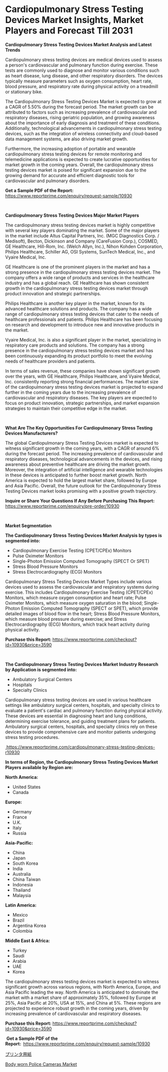 <p><h1>Cardiopulmonary Stress Testing Devices Market Insights, Market Players and Forecast Till 2031</h1></p><p><strong>Cardiopulmonary Stress Testing Devices Market Analysis and Latest Trends</strong></p>
<p><p>Cardiopulmonary stress testing devices are medical devices used to assess a person's cardiovascular and pulmonary function during exercise. These tests are commonly used to diagnose and monitor various conditions such as heart disease, lung disease, and other respiratory disorders. The devices typically measure parameters such as oxygen consumption, heart rate, blood pressure, and respiratory rate during physical activity on a treadmill or stationary bike.</p><p>The Cardiopulmonary Stress Testing Devices Market is expected to grow at a CAGR of 5.50% during the forecast period. The market growth can be attributed to factors such as increasing prevalence of cardiovascular and respiratory diseases, rising geriatric population, and growing awareness about the importance of early diagnosis and treatment of these conditions. Additionally, technological advancements in cardiopulmonary stress testing devices, such as the integration of wireless connectivity and cloud-based data management systems, are also driving market growth.</p><p>Furthermore, the increasing adoption of portable and wearable cardiopulmonary stress testing devices for remote monitoring and telemedicine applications is expected to create lucrative opportunities for market growth in the coming years. Overall, the cardiopulmonary stress testing devices market is poised for significant expansion due to the growing demand for accurate and efficient diagnostic tools for cardiovascular and pulmonary disorders.</p></p>
<p><strong>Get a Sample PDF of the Report:&nbsp;</strong> <a href="https://www.reportprime.com/enquiry/request-sample/10930">https://www.reportprime.com/enquiry/request-sample/10930</a></p>
<p>&nbsp;</p>
<p><strong>Cardiopulmonary Stress Testing Devices Major Market Players</strong></p>
<p><p>The cardiopulmonary stress testing devices market is highly competitive with several key players dominating the market. Some of the major players in the market include Altus Capital Partners, Inc. (MGC Diagnostics Corp. / Medisoft), Becton, Dickinson and Company (CareFusion Corp.), COSMED, GE Healthcare, Hill-Rom, Inc. (Welch Allyn, Inc.), Nihon Kohden Corporation, Philips Healthcare, Schiller AG, OSI Systems, SunTech Medical, Inc., and Vyaire Medical, Inc.</p><p>GE Healthcare is one of the prominent players in the market and has a strong presence in the cardiopulmonary stress testing devices market. The company offers a wide range of products and services in the healthcare industry and has a global reach. GE Healthcare has shown consistent growth in the cardiopulmonary stress testing devices market through product innovation and strategic partnerships.</p><p>Philips Healthcare is another key player in the market, known for its advanced healthcare solutions and products. The company has a wide range of cardiopulmonary stress testing devices that cater to the needs of healthcare professionals and patients. Philips Healthcare has been focusing on research and development to introduce new and innovative products in the market.</p><p>Vyaire Medical, Inc. is also a significant player in the market, specializing in respiratory care products and solutions. The company has a strong presence in the cardiopulmonary stress testing devices market and has been continuously expanding its product portfolio to meet the evolving needs of healthcare providers and patients.</p><p>In terms of sales revenue, these companies have shown significant growth over the years, with GE Healthcare, Philips Healthcare, and Vyaire Medical, Inc. consistently reporting strong financial performances. The market size of the cardiopulmonary stress testing devices market is projected to expand further in the coming years due to the increasing prevalence of cardiovascular and respiratory diseases. The key players are expected to focus on product innovation, strategic partnerships, and market expansion strategies to maintain their competitive edge in the market.</p></p>
<p>&nbsp;</p>
<p><strong>What Are The Key Opportunities For Cardiopulmonary Stress Testing Devices Manufacturers?</strong></p>
<p><p>The global Cardiopulmonary Stress Testing Devices market is expected to witness significant growth in the coming years, with a CAGR of around 6% during the forecast period. The increasing prevalence of cardiovascular and respiratory diseases, technological advancements in the devices, and rising awareness about preventive healthcare are driving the market growth. Moreover, the integration of artificial intelligence and wearable technologies in these devices is anticipated to further boost market growth. North America is expected to hold the largest market share, followed by Europe and Asia Pacific. Overall, the future outlook for the Cardiopulmonary Stress Testing Devices market looks promising with a positive growth trajectory.</p></p>
<p><strong>Inquire or Share Your Questions If Any Before Purchasing This Report:</strong> <a href="https://www.reportprime.com/enquiry/pre-order/10930">https://www.reportprime.com/enquiry/pre-order/10930</a></p>
<p>&nbsp;</p>
<p><strong>Market Segmentation</strong></p>
<p><strong>The Cardiopulmonary Stress Testing Devices Market Analysis by types is segmented into:</strong></p>
<p><ul><li>Cardiopulmonary Exercise Testing (CPET/CPEx) Monitors</li><li>Pulse Oximeter Monitors</li><li>Single-Photon Emission Computed Tomography (SPECT Or SPET)</li><li>Stress Blood Pressure Monitors</li><li>Stress Electrocardiography (ECG) Monitors</li></ul></p>
<p><p>Cardiopulmonary Stress Testing Devices Market Types include various devices used to assess the cardiovascular and respiratory systems during exercise. This includes Cardiopulmonary Exercise Testing (CPET/CPEx) Monitors, which measure oxygen consumption and heart rate; Pulse Oximeter Monitors, which measure oxygen saturation in the blood; Single-Photon Emission Computed Tomography (SPECT or SPET), which provide detailed images of blood flow in the heart; Stress Blood Pressure Monitors, which measure blood pressure during exercise; and Stress Electrocardiography (ECG) Monitors, which track heart activity during physical activity.</p></p>
<p><strong>Purchase this Report:&nbsp;</strong><a href="https://www.reportprime.com/checkout?id=10930&price=3590">https://www.reportprime.com/checkout?id=10930&price=3590</a></p>
<p>&nbsp;</p>
<p><strong>The Cardiopulmonary Stress Testing Devices Market Industry Research by Application is segmented into:</strong></p>
<p><ul><li>Ambulatory Surgical Centers</li><li>Hospitals</li><li>Specialty Clinics</li></ul></p>
<p><p>Cardiopulmonary stress testing devices are used in various healthcare settings like ambulatory surgical centers, hospitals, and specialty clinics to evaluate a patient's cardiac and pulmonary function during physical activity. These devices are essential in diagnosing heart and lung conditions, determining exercise tolerance, and guiding treatment plans for patients. Ambulatory surgical centers, hospitals, and specialty clinics rely on these devices to provide comprehensive care and monitor patients undergoing stress testing procedures.</p></p>
<p><a href="https://www.reportprime.com/cardiopulmonary-stress-testing-devices-r10930">&nbsp;https://www.reportprime.com/cardiopulmonary-stress-testing-devices-r10930</a></p>
<p><strong>In terms of Region, the Cardiopulmonary Stress Testing Devices Market Players available by Region are:</strong></p>
<p>
    <p> <strong> North America: </strong>
        <ul>
            <li>United States</li>
            <li>Canada</li>
        </ul>
        </p> 
    <p> <strong> Europe: </strong>
        <ul>
            <li>Germany</li>
            <li>France</li>
            <li>U.K.</li>
            <li>Italy</li>
            <li>Russia</li>
        </ul>
        </p> 
    <p> <strong> Asia-Pacific: </strong>
        <ul>
            <li>China</li>
            <li>Japan</li>
            <li>South Korea</li>
            <li>India</li>
            <li>Australia</li>
            <li>China Taiwan</li>
            <li>Indonesia</li>
            <li>Thailand</li>
            <li>Malaysia</li>
        </ul>
        </p> 
    <p> <strong> Latin America: </strong>
        <ul>
            <li>Mexico</li>
            <li>Brazil</li>
            <li>Argentina Korea</li>
            <li>Colombia</li>
        </ul>
        </p> 
    <p> <strong> Middle East & Africa: </strong>
        <ul>
            <li>Turkey</li>
            <li>Saudi</li>
            <li>Arabia</li>
            <li>UAE</li>
            <li>Korea</li>
        </ul>
    </p>
    </p>
<p><p>The cardiopulmonary stress testing devices market is expected to witness significant growth across various regions, with North America, Europe, and Asia Pacific leading the way. North America is anticipated to dominate the market with a market share of approximately 35%, followed by Europe at 25%, Asia Pacific at 20%, USA at 15%, and China at 5%. These regions are projected to experience robust growth in the coming years, driven by increasing prevalence of cardiovascular and respiratory diseases.</p></p>
<p><strong>Purchase this Report: </strong><a href="https://www.reportprime.com/checkout?id=10930&price=3590">https://www.reportprime.com/checkout?id=10930&price=3590</a></p>
<p>&nbsp;<strong>Get a Sample PDF of the Report:&nbsp;&nbsp;</strong><a href="https://www.reportprime.com/enquiry/request-sample/10930">https://www.reportprime.com/enquiry/request-sample/10930</a></p>
<p><strong></strong></p>
<p><p><a href="https://github.com/mreklxf44233/Market-Research-Report-List-1/blob/main/486446124259.md">プリンタ用紙</a></p><p><a href="https://skillful-vermicelli-b89.notion.site/Body-worn-Police-Cameras-Market-Exploring-Market-Share-Market-Trends-and-Future-Growth-f1ab62896c6c41bb8f460863c1be62c2">Body worn Police Cameras Market</a></p></p>